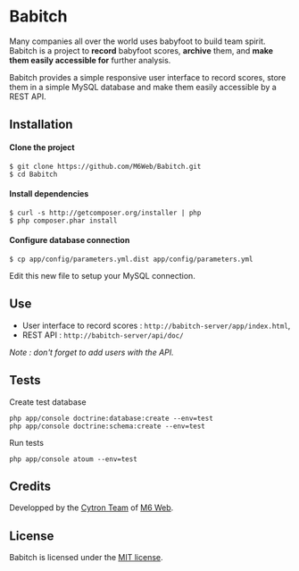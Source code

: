 # Babitch

Many companies all over the world uses babyfoot to build team spirit. Babitch is a project to **record** babyfoot scores, **archive** them, and **make them easily accessible for** further analysis.

Babitch provides a simple responsive user interface to record scores, store them in a simple MySQL database and make them easily accessible by a REST API.


## Installation

#### Clone the project

```
$ git clone https://github.com/M6Web/Babitch.git
$ cd Babitch
```

#### Install dependencies

```
$ curl -s http://getcomposer.org/installer | php
$ php composer.phar install
```

#### Configure database connection

```
$ cp app/config/parameters.yml.dist app/config/parameters.yml
```

Edit this new file to setup your MySQL connection.

## Use

* User interface to record scores : `http://babitch-server/app/index.html`,
* REST API : `http://babitch-server/api/doc/`

*Note : don't forget to add users with the API.*

## Tests

Create test database
```shell
php app/console doctrine:database:create --env=test
php app/console doctrine:schema:create --env=test
```
Run tests
```shell
php app/console atoum --env=test
```

## Credits

Developped by the [Cytron Team](http://cytron.fr/) of [M6 Web](http://tech.m6web.fr/).

## License

Babitch is licensed under the [MIT license](LICENSE).
